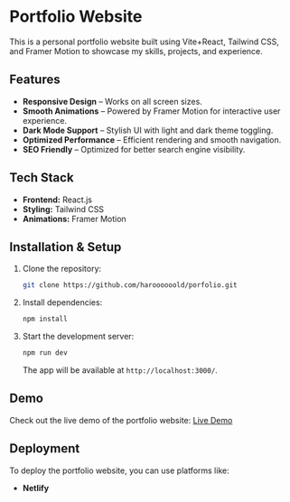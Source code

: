 # Portfolio Website

This is a personal portfolio website built using Vite+React, Tailwind CSS, and Framer Motion to showcase my skills, projects, and experience.

## Features

- **Responsive Design** – Works on all screen sizes.
- **Smooth Animations** – Powered by Framer Motion for interactive user experience.
- **Dark Mode Support** – Stylish UI with light and dark theme toggling.
- **Optimized Performance** – Efficient rendering and smooth navigation.
- **SEO Friendly** – Optimized for better search engine visibility.

## Tech Stack

- **Frontend:** React.js
- **Styling:** Tailwind CSS
- **Animations:** Framer Motion

## Installation & Setup

1. Clone the repository:

   ```sh
   git clone https://github.com/haroooooold/porfolio.git
   ```

2. Install dependencies:
   ```sh
   npm install
   ```
3. Start the development server:
   ```sh
   npm run dev
   ```
   The app will be available at `http://localhost:3000/`.

## Demo

Check out the live demo of the portfolio website: [Live Demo](harold-cuenca-portfolio.netlify.app)

## Deployment

To deploy the portfolio website, you can use platforms like:

- **Netlify**
